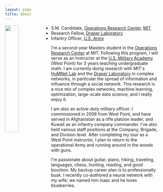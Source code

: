 ```yaml
---
layout: page
title: About
---
```


<img style="float: left; width: 30%" src="{{ site.url }}/images/me.jpg">

- S.M. Candidate, [Operations Research Center](http://orc.mit.edu), [MIT](http://www.mit.edu)
- Research Fellow, [Draper Laboratory](http://www.draper.com)
- Infantry Officer, [U.S. Army](http://www.army.mil)

I'm a second-year Masters student in the [Operations Research Center](http://orc.mit.edu) at MIT.  Following this program, I will serve as an Instructor at the [U.S. Military Academy](http://www.usma.edu) (West Point) for 3 years teaching undergraduate math.  I am currently doing research with MIT's [HuMNet Lab](http://humnet.mit.edu) and the [Draper Laboratory](http://www.draper.com) in complex networks, in particular the spread of information and influence through a social network.  This research is a nice mix of complex networks, machine learning, optimization, large-scale data science, and I really enjoy it.</p>
    
I am also an active-duty military officer.  I commissioned in 2008 from West Point, and have served in Afghanistan as a rifle platoon leader, and Kuwait as an infantry company commander.  I've also held various staff positions at the Company, Brigade, and Division level.  After completing my tour as a West Point instructor, I plan to return to the operational Army and running around in the woods with guns.

I'm passionate about guitar, piano, hiking, traveling, languages, chess, hunting, reading, and good bourbon.  My backup career plan is to professionally busk.  I recently co-authored a neural network with my wife; we named him Isaac and he loves blueberries.
